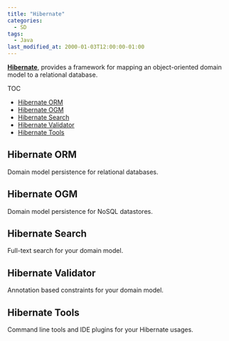 ```yaml
---
title: "Hibernate"
categories:
  - SD
tags:
  - Java
last_modified_at: 2000-01-03T12:00:00-01:00
---
```


**[Hibernate](https://hibernate.org/)**, provides a framework for mapping an object-oriented domain model to a relational database. 

TOC

- [Hibernate ORM](#hibernate-orm)
- [Hibernate OGM](#hibernate-ogm)
- [Hibernate Search](#hibernate-search)
- [Hibernate Validator](#hibernate-validator)
- [Hibernate Tools](#hibernate-tools)

## Hibernate ORM

Domain model persistence for relational databases. 

## Hibernate OGM

Domain model persistence for NoSQL datastores. 

## Hibernate Search

Full-text search for your domain model. 

## Hibernate Validator

Annotation based constraints for your domain model. 

## Hibernate Tools

Command line tools and IDE plugins for your Hibernate usages. 

